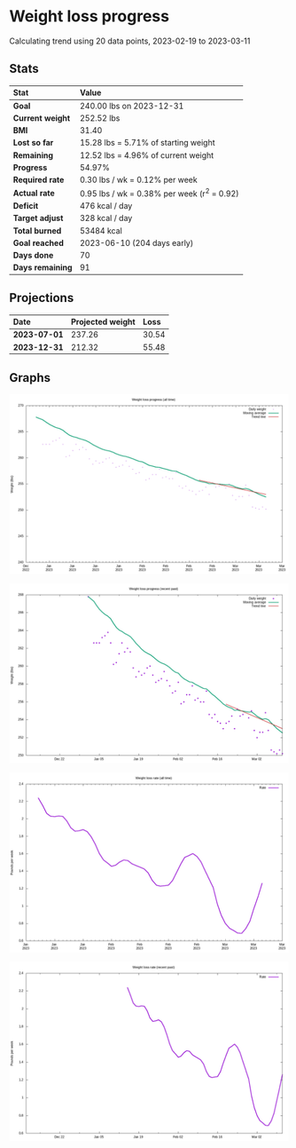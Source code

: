 # Weight loss progress

Calculating trend using 20 data points, 2023-02-19 to 2023-03-11

## Stats

Stat|Value
:-|:-
**Goal**|240.00 lbs on 2023-12-31
**Current weight**|252.52 lbs
**BMI**|31.40
**Lost so far**|15.28 lbs =  5.71% of starting weight
**Remaining**|12.52 lbs =  4.96% of current  weight
**Progress**|54.97%
**Required rate**|0.30 lbs / wk = 0.12% per week
**Actual rate**|0.95 lbs / wk = 0.38% per week  (r<sup>2</sup> = 0.92)
**Deficit**|476 kcal / day
**Target adjust**|328 kcal / day
**Total burned**|53484 kcal
**Goal reached**|2023-06-10 (204 days early)
**Days done**|70
**Days remaining**|91

## Projections

Date|Projected weight|Loss
:-|:-|:-
**2023-07-01**|237.26|30.54
**2023-12-31**|212.32|55.48

## Graphs

![](weight-graph-alltime.png)

![](weight-graph-recent.png)

![](rate-graph-alltime.png)

![](rate-graph-recent.png)
